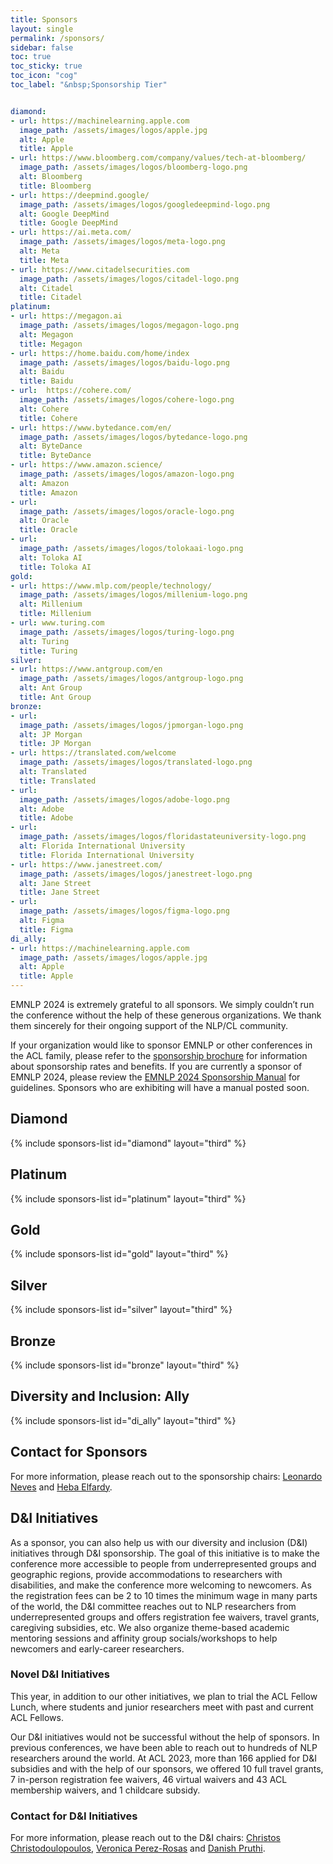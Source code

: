 ```yaml
---
title: Sponsors
layout: single
permalink: /sponsors/
sidebar: false
toc: true
toc_sticky: true
toc_icon: "cog"
toc_label: "&nbsp;Sponsorship Tier"


diamond:
- url: https://machinelearning.apple.com
  image_path: /assets/images/logos/apple.jpg
  alt: Apple
  title: Apple
- url: https://www.bloomberg.com/company/values/tech-at-bloomberg/
  image_path: /assets/images/logos/bloomberg-logo.png
  alt: Bloomberg
  title: Bloomberg
- url: https://deepmind.google/
  image_path: /assets/images/logos/googledeepmind-logo.png
  alt: Google DeepMind
  title: Google DeepMind
- url: https://ai.meta.com/
  image_path: /assets/images/logos/meta-logo.png
  alt: Meta
  title: Meta
- url: https://www.citadelsecurities.com
  image_path: /assets/images/logos/citadel-logo.png
  alt: Citadel
  title: Citadel
platinum:
- url: https://megagon.ai
  image_path: /assets/images/logos/megagon-logo.png
  alt: Megagon
  title: Megagon
- url: https://home.baidu.com/home/index
  image_path: /assets/images/logos/baidu-logo.png
  alt: Baidu
  title: Baidu
- url:  https://cohere.com/
  image_path: /assets/images/logos/cohere-logo.png
  alt: Cohere  
  title: Cohere
- url: https://www.bytedance.com/en/
  image_path: /assets/images/logos/bytedance-logo.png
  alt: ByteDance
  title: ByteDance
- url: https://www.amazon.science/
  image_path: /assets/images/logos/amazon-logo.png
  alt: Amazon
  title: Amazon
- url: 
  image_path: /assets/images/logos/oracle-logo.png
  alt: Oracle
  title: Oracle
- url: 
  image_path: /assets/images/logos/tolokaai-logo.png
  alt: Toloka AI
  title: Toloka AI
gold:
- url: https://www.mlp.com/people/technology/
  image_path: /assets/images/logos/millenium-logo.png
  alt: Millenium
  title: Millenium
- url: www.turing.com
  image_path: /assets/images/logos/turing-logo.png
  alt: Turing
  title: Turing
silver:
- url: https://www.antgroup.com/en
  image_path: /assets/images/logos/antgroup-logo.png
  alt: Ant Group
  title: Ant Group
bronze:
- url: 
  image_path: /assets/images/logos/jpmorgan-logo.png
  alt: JP Morgan
  title: JP Morgan
- url: https://translated.com/welcome
  image_path: /assets/images/logos/translated-logo.png
  alt: Translated
  title: Translated
- url: 
  image_path: /assets/images/logos/adobe-logo.png
  alt: Adobe
  title: Adobe
- url: 
  image_path: /assets/images/logos/floridastateuniversity-logo.png
  alt: Florida International University
  title: Florida International University
- url: https://www.janestreet.com/
  image_path: /assets/images/logos/janestreet-logo.png
  alt: Jane Street
  title: Jane Street
- url: 
  image_path: /assets/images/logos/figma-logo.png
  alt: Figma
  title: Figma
di_ally:
- url: https://machinelearning.apple.com
  image_path: /assets/images/logos/apple.jpg
  alt: Apple
  title: Apple
---
```

EMNLP 2024 is extremely grateful to all sponsors. We simply couldn’t run the conference without the help of these generous organizations. We thank them sincerely for their ongoing support of the NLP/CL community.  
  
If your organization would like to sponsor EMNLP or other conferences in the ACL family, please refer to the <a href= "/downloads/Sponsorship_Brochure_for_ACL_2024_conferences.pdf">sponsorship brochure</a> for information about sponsorship rates and benefits. If you are currently a sponsor of EMNLP 2024, please review the <a href="https://docs.google.com/document/d/1Veoe0otkvfWj8d9Oea5SFdqpZP6t53rL95211mWTmxo/edit?usp=sharing">EMNLP 2024 Sponsorship Manual</a> for guidelines. Sponsors who are exhibiting will have a manual posted soon.

## Diamond

{% include sponsors-list id="diamond" layout="third" %}

## Platinum

{% include sponsors-list id="platinum" layout="third" %}

## Gold

{% include sponsors-list id="gold" layout="third" %}

## Silver

{% include sponsors-list id="silver" layout="third" %}

## Bronze

{% include sponsors-list id="bronze" layout="third" %}

## Diversity and Inclusion: Ally

{% include sponsors-list id="di_ally" layout="third" %}

## Contact for Sponsors

For more information, please reach out to the sponsorship chairs: [Leonardo Neves](mailto:lneves@snap.com) and [Heba Elfardy](mailto:heba.elfardy@gmail.com).

## D&I Initiatives

As a sponsor, you can also help us with our diversity and inclusion (D&I)  initiatives through D&I sponsorship. The goal of this initiative is to make the conference more accessible to people from underrepresented groups and geographic regions, provide accommodations to researchers with disabilities, and make the conference more welcoming to newcomers. As the registration fees can be 2 to 10 times the minimum wage in many parts of the world, the D&I committee reaches out to NLP researchers from underrepresented groups and offers registration fee waivers, travel grants, caregiving subsidies, etc. We also organize theme-based academic mentoring sessions and affinity group socials/workshops to help newcomers and early-career researchers. 

### Novel D&I Initiatives

This year, in addition to our other initiatives, we plan to trial the ACL Fellow Lunch, where students and junior researchers meet with past and current ACL Fellows.

Our D&I initiatives would not be successful without the help of sponsors. In previous conferences, we have been able to reach out to hundreds of NLP researchers around the world. At ACL 2023, more than 166 applied for D&I subsidies and with the help of our sponsors, we offered 10 full travel grants, 7 in-person registration fee waivers, 46 virtual waivers and 43 ACL membership waivers, and 1 childcare subsidy.

### Contact for D&I Initiatives

For more information, please reach out to the D&I chairs: [Christos Christodoulopoulos](mailto:chrchrs@amazon.co.uk), [Veronica Perez-Rosas](mailto:vrncapr@umich.edu) and [Danish Pruthi](mailto:danishp@iisc.ac.in).

<style>
.sponsors-list { justify-content: flex-start; }
.sponsors-list > a {
  display: flex;
  flex-direction: row;
  justify-content: center;
  background-color: #fff;
  border: 1px solid #d3d3d3;
  border-radius: 5px;
  align-items: center;
  margin: 0.2em;
  padding: 0.5em;
  text-align: center;
}
.sponsors-list a { text-decoration: none; }
.sponsors-list > a > .dummy-padding { margin-top: 100%; }
.sponsors-list > a > img { margin: 0; }
.sponsors-list > a:hover { box-shadow: 0 0 10px #00000044; }
.sponsors-list > a:hover > img { box-shadow: none !important; }
</style>

<!--
# ## Platinum

# {% include sponsors-list id="platinum" layout="third" %}

# ## Gold

# {% include sponsors-list id="gold" layout="third" %}

# ## Silver

# {% include sponsors-list id="silver" layout="third" %}

# ## Bronze

# {% include sponsors-list id="bronze" layout="third" %}

# ## Diversity and Inclusion: Champions

# {% include sponsors-list id="di_champion" layout="third" %}

# ## Diversity and Inclusion: Ally

# {% include sponsors-list id="di_ally" layout="third" %}

# ## Supporting Organization

# {% include sponsors-list id="supporting" layout="third" %}

# ## Held in

# {% include sponsors-list id="held_in" layout="third" %} -->
